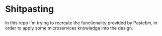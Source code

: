 # Shitpasting

In this repo I'm trying to recreate the functionality provided by Pastebin, in order to apply some microservices knowledge into the design.
